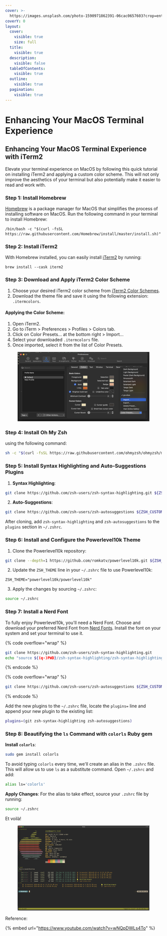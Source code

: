 ```yaml
---
cover: >-
  https://images.unsplash.com/photo-1590971862391-06cac0657603?crop=entropy&cs=srgb&fm=jpg&ixid=M3wxOTcwMjR8MHwxfHNlYXJjaHwzfHxjb21wdXRlciUyMHRlcm1pbmFsfGVufDB8fHx8MTcxMDAyMjcyOHww&ixlib=rb-4.0.3&q=85
coverY: 0
layout:
  cover:
    visible: true
    size: full
  title:
    visible: true
  description:
    visible: false
  tableOfContents:
    visible: true
  outline:
    visible: true
  pagination:
    visible: true
---
```


# Enhancing Your MacOS Terminal Experience

## Enhancing Your MacOS Terminal Experience with iTerm2

Elevate your terminal experience on MacOS by following this quick tutorial on installing iTerm2 and applying a custom color scheme. This will not only improve the aesthetics of your terminal but also potentially make it easier to read and work with.

### Step 1: Install Homebrew

[Homebrew](https://brew.sh) is a package manager for MacOS that simplifies the process of installing software on MacOS. Run the following command in your terminal to install Homebrew:

```shell
/bin/bash -c "$(curl -fsSL https://raw.githubusercontent.com/Homebrew/install/master/install.sh)"
```



### Step 2: Install iTerm2

With Homebrew installed, you can easily install [iTerm2](https://iterm2.com/) by running:

```shell
brew install --cask iterm2
```



### Step 3: Download and Apply iTerm2 Color Scheme

1. Choose your desired iTerm2 color scheme from [iTerm2 Color Schemes](https://iterm2colorschemes.com/).
2. Download the theme file and save it using the following extension: `.itermcolors`.

#### Applying the Color Scheme:

1. Open iTerm2.
2. Go to iTerm > Preferences > Profiles > Colors tab.
3. Click on Color Presets... at the bottom right > Import...
4. Select your downloaded `.itermcolors` file.
5. Once imported, select it from the list of Color Presets.

<figure><img src="../../.gitbook/assets/image.png" alt=""><figcaption></figcaption></figure>

### **Step 4: Install Oh My Zsh**

using the following command:

```sh
sh -c "$(curl -fsSL https://raw.githubusercontent.com/ohmyzsh/ohmyzsh/master/tools/install.sh)"
```

### **Step 5: Install Syntax Highlighting and Auto-Suggestions Plugins**

1. **Syntax Highlighting**:

```sh
git clone https://github.com/zsh-users/zsh-syntax-highlighting.git ${ZSH_CUSTOM:-$HOME/.oh-my-zsh/custom}/plugins/zsh-syntax-highlighting
```

2. **Auto-Suggestions**:

```sh
git clone https://github.com/zsh-users/zsh-autosuggestions ${ZSH_CUSTOM:-$HOME/.oh-my-zsh/custom}/plugins/zsh-autosuggestions
```

After cloning, add `zsh-syntax-highlighting` and `zsh-autosuggestions` to the `plugins` section in `~/.zshrc`.

### **Step 6: Install and Configure the Powerlevel10k Theme**

1. Clone the Powerlevel10k repository:

```sh
git clone --depth=1 https://github.com/romkatv/powerlevel10k.git ${ZSH_CUSTOM:-$HOME/.oh-my-zsh/custom}/themes/powerlevel10k
```

2. Update the `ZSH_THEME` line in your `~/.zshrc` file to use Powerlevel10k:

```
ZSH_THEME="powerlevel10k/powerlevel10k"
```

3. Apply the changes by sourcing `~/.zshrc`:

```sh
source ~/.zshrc
```

### **Step 7: Install a Nerd Font**

To fully enjoy Powerlevel10k, you'll need a Nerd Font. Choose and download your preferred Nerd Font from [Nerd Fonts](https://www.nerdfonts.com/font-downloads). Install the font on your system and set your terminal to use it.

{% code overflow="wrap" %}
```bash
git clone https://github.com/zsh-users/zsh-syntax-highlighting.git
echo "source ${(q-)PWD}/zsh-syntax-highlighting/zsh-syntax-highlighting.zsh" >> ${ZDOTDIR:-$HOME}/.zshrc
```
{% endcode %}

{% code overflow="wrap" %}
```bash
git clone https://github.com/zsh-users/zsh-autosuggestions ${ZSH_CUSTOM:-~/.oh-my-zsh/custom}/plugins/zsh-autosuggestions
```
{% endcode %}

Add the new plugins to the `~/.zshrc` file, locate the `plugins=` line and append your new plugin to the existing list:

```sh
plugins=(git zsh-syntax-highlighting zsh-autosuggestions)
```



### Step 8: Beautifying the `ls` Command with `colorls` Ruby gem

**Install `colorls`**:

```sh
sudo gem install colorls
```

To avoid typing `colorls` every time, we'll create an alias in the `.zshrc` file. This will allow us to use `ls` as a substitute command. Open `~/.zshrc` and add:

```sh
alias ls='colorls'
```

**Apply Changes**: For the alias to take effect, source your `.zshrc` file by running:

```sh
source ~/.zshrc
```



Et voilà!&#x20;

<figure><img src="../../.gitbook/assets/image (3).png" alt=""><figcaption></figcaption></figure>

Reference:

{% embed url="https://www.youtube.com/watch?v=wNQpDWLs4To" %}

